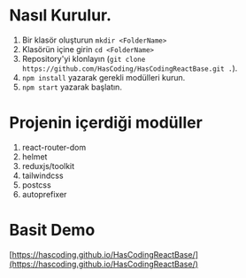 # Nasıl Kurulur.

1. Bir klasör oluşturun `mkdir <FolderName>`
2. Klasörün içine girin `cd <FolderName>`
3. Repository'yi klonlayın
   (`git clone https://github.com/HasCoding/HasCodingReactBase.git .`).
4. `npm install` yazarak gerekli modülleri kurun.
5. `npm start` yazarak başlatın.


# Projenin içerdiği modüller

1. react-router-dom 
2. helmet 
3. reduxjs/toolkit
4. tailwindcss
5. postcss
6. autoprefixer  


# Basit Demo

[https://hascoding.github.io/HasCodingReactBase/](https://hascoding.github.io/HasCodingReactBase/)
